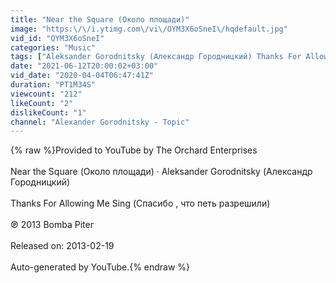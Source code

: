 ```yaml
---
title: "Near the Square (Около площади)"
image: "https:\/\/i.ytimg.com\/vi\/OYM3X6oSneI\/hqdefault.jpg"
vid_id: "OYM3X6oSneI"
categories: "Music"
tags: ["Aleksandеr Gorodnitsky (Александр Городницкий) Thanks For Allowing Me Sing (Спасибо","что петь разрешили) Near the Square (Около площади)"]
date: "2021-06-12T20:00:02+03:00"
vid_date: "2020-04-04T06:47:41Z"
duration: "PT1M34S"
viewcount: "212"
likeCount: "2"
dislikeCount: "1"
channel: "Alexander Gorodnitsky - Topic"
---
```

{% raw %}Provided to YouTube by The Orchard Enterprises<br /><br />Near the Square (Около площади) · Aleksandеr Gorodnitsky (Александр Городницкий)<br /><br />Thanks For Allowing Me Sing (Спасибо , что петь разрешили)<br /><br />℗ 2013 Bomba Piter<br /><br />Released on: 2013-02-19<br /><br />Auto-generated by YouTube.{% endraw %}
